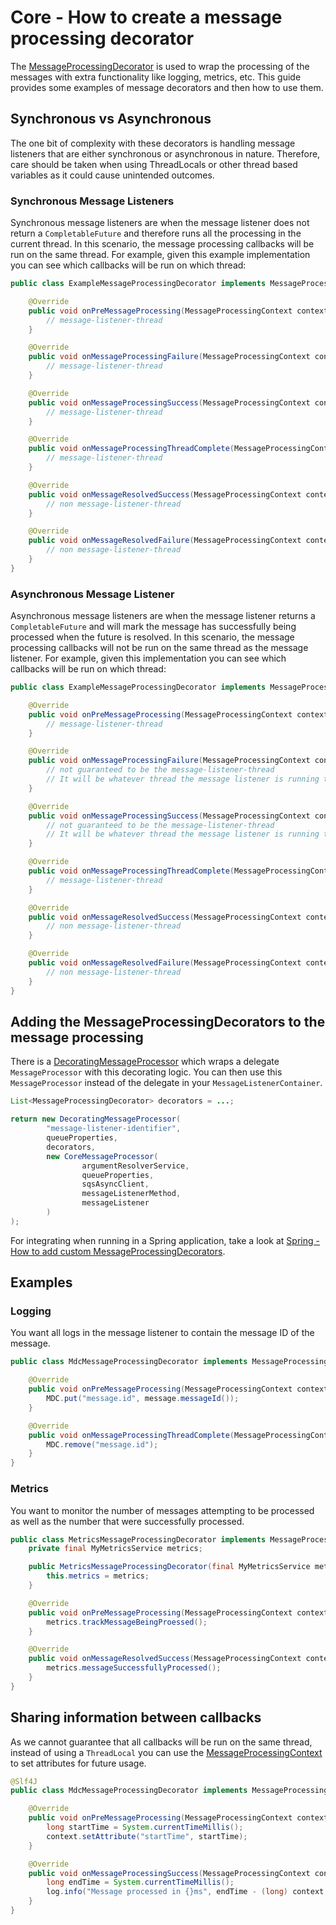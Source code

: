 # Core - How to create a message processing decorator

The [MessageProcessingDecorator](../../../api/src/main/java/com/jashmore/sqs/decorator/MessageProcessingDecorator.java) is used
to wrap the processing of the messages with extra functionality like logging, metrics, etc. This guide provides some examples of message decorators and
then how to use them.

## Synchronous vs Asynchronous

The one bit of complexity with these decorators is handling message listeners that are either synchronous or asynchronous in nature. Therefore, care should
be taken when using ThreadLocals or other thread based variables as it could cause unintended outcomes.

### Synchronous Message Listeners

Synchronous message listeners are when the message listener does not return a `CompletableFuture` and therefore runs all the processing in the current thread.
In this scenario, the message processing callbacks will be run on the same thread. For example, given this example implementation you can see which
callbacks will be run on which thread:

```java
public class ExampleMessageProcessingDecorator implements MessageProcessingDecorator {

    @Override
    public void onPreMessageProcessing(MessageProcessingContext context, Message message) {
        // message-listener-thread
    }

    @Override
    public void onMessageProcessingFailure(MessageProcessingContext context, Message message, Throwable throwable) {
        // message-listener-thread
    }

    @Override
    public void onMessageProcessingSuccess(MessageProcessingContext context, Message message, Object object) {
        // message-listener-thread
    }

    @Override
    public void onMessageProcessingThreadComplete(MessageProcessingContext context, Message message) {
        // message-listener-thread
    }

    @Override
    public void onMessageResolvedSuccess(MessageProcessingContext context, Message message) {
        // non message-listener-thread
    }

    @Override
    public void onMessageResolvedFailure(MessageProcessingContext context, Message message, Throwable throwable) {
        // non message-listener-thread
    }
}
```

### Asynchronous Message Listener

Asynchronous message listeners are when the message listener returns a `CompletableFuture` and will mark the message has successfully being processed when
the future is resolved. In this scenario, the message processing callbacks will not be run on the same thread as the message listener. For example, given
this implementation you can see which callbacks will be run on which thread:

```java
public class ExampleMessageProcessingDecorator implements MessageProcessingDecorator {

    @Override
    public void onPreMessageProcessing(MessageProcessingContext context, Message message) {
        // message-listener-thread
    }

    @Override
    public void onMessageProcessingFailure(MessageProcessingContext context, Message message, Throwable throwable) {
        // not guaranteed to be the message-listener-thread
        // It will be whatever thread the message listener is running the message processing on
    }

    @Override
    public void onMessageProcessingSuccess(MessageProcessingContext context, Message message, Object object) {
        // not guaranteed to be the message-listener-thread
        // It will be whatever thread the message listener is running the message processing on
    }

    @Override
    public void onMessageProcessingThreadComplete(MessageProcessingContext context, Message message) {
        // message-listener-thread
    }

    @Override
    public void onMessageResolvedSuccess(MessageProcessingContext context, Message message) {
        // non message-listener-thread
    }

    @Override
    public void onMessageResolvedFailure(MessageProcessingContext context, Message message, Throwable throwable) {
        // non message-listener-thread
    }
}
```

## Adding the MessageProcessingDecorators to the message processing

There is a [DecoratingMessageProcessor](../../../core/src/main/java/com/jashmore/sqs/processor/DecoratingMessageProcessor.java) which
wraps a delegate `MessageProcessor` with this decorating logic. You can then use this `MessageProcessor` instead of the delegate in your
`MessageListenerContainer`.

```java
List<MessageProcessingDecorator> decorators = ...;

return new DecoratingMessageProcessor(
        "message-listener-identifier",
        queueProperties,
        decorators,
        new CoreMessageProcessor(
                argumentResolverService,
                queueProperties,
                sqsAsyncClient,
                messageListenerMethod,
                messageListener
        )
);
```

For integrating when running in a Spring application, take a look at
[Spring - How to add custom MessageProcessingDecorators](../spring/spring-how-to-add-custom-message-processing-decorators.md).

## Examples

### Logging

You want all logs in the message listener to contain the message ID of the message.

```java
public class MdcMessageProcessingDecorator implements MessageProcessingDecorator {

    @Override
    public void onPreMessageProcessing(MessageProcessingContext context, Message message) {
        MDC.put("message.id", message.messageId());
    }

    @Override
    public void onMessageProcessingThreadComplete(MessageProcessingContext context, Message message) {
        MDC.remove("message.id");
    }
}
```

### Metrics

You want to monitor the number of messages attempting to be processed as well as the number that were successfully processed.

```java
public class MetricsMessageProcessingDecorator implements MessageProcessingDecorator {
    private final MyMetricsService metrics;

    public MetricsMessageProcessingDecorator(final MyMetricsService metrics) {
        this.metrics = metrics;
    }

    @Override
    public void onPreMessageProcessing(MessageProcessingContext context, Message message) {
        metrics.trackMessageBeingProessed();
    }

    @Override
    public void onMessageResolvedSuccess(MessageProcessingContext context, Message message) {
        metrics.messageSuccessfullyProcessed();
    }
}
```

## Sharing information between callbacks

As we cannot guarantee that all callbacks will be run on the same thread, instead of using a `ThreadLocal` you can use the
[MessageProcessingContext](../../../api/src/main/java/com/jashmore/sqs/decorator/MessageProcessingContext.java) to set
attributes for future usage.

```java
@Slf4J
public class MdcMessageProcessingDecorator implements MessageProcessingDecorator {

    @Override
    public void onPreMessageProcessing(MessageProcessingContext context, Message message) {
        long startTime = System.currentTimeMillis();
        context.setAttribute("startTime", startTime);
    }

    @Override
    public void onMessageProcessingSuccess(MessageProcessingContext context, Message message, Object object) {
        long endTime = System.currentTimeMillis();
        log.info("Message processed in {}ms", endTime - (long) context.getAttribute("startTime"));
    }
}
```
